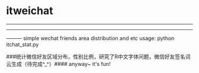 # itweichat
***
---
———
simple wechat friends area distribution and etc
usage:
python itchat_stat.py


###统计微信好友区域分布，性别比例，研究了R中文字体问题，微信好友签名词云生成（待完成^_^）####
anyway~ it's fun!
